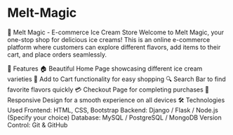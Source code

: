 # Melt-Magic
🍦 Melt Magic - E-commerce Ice Cream Store
Welcome to Melt Magic, your one-stop shop for delicious ice creams! This is an online e-commerce platform where customers can explore different flavors, add items to their cart, and place orders seamlessly.

🚀 Features
🏠 Beautiful Home Page showcasing different ice cream varieties
🛒 Add to Cart functionality for easy shopping
🔍 Search Bar to find favorite flavors quickly
💳 Checkout Page for completing purchases
📱 Responsive Design for a smooth experience on all devices
🛠️ Technologies Used
Frontend: HTML, CSS, Bootstrap
Backend: Django / Flask / Node.js (Specify your choice)
Database: MySQL / PostgreSQL / MongoDB
Version Control: Git & GitHub
